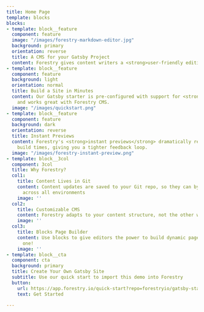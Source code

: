 ```yaml
---
title: Home Page
template: blocks
blocks:
- template: block__feature
  component: feature
  image: "/images/forestry-markdown-editor.jpg"
  background: primary
  orientation: reverse
  title: A CMS for your Gatsby Project
  content: Forestry gives content writers a <strong>user-friendly editing experience</strong>
- template: block__feature
  component: feature
  background: light
  orientation: normal
  title: Build a Site in Minutes
  content: Our Gatsby starter is pre-configured with support for <strong>Markdown</strong>,
    and works great with Forestry CMS.
  image: "/images/quickstart.png"
- template: block__feature
  component: feature
  background: dark
  orientation: reverse
  title: Instant Previews
  content: Forestry's <strong>instant previews</strong> dramatically reduces preview
    build times, giving you a tighter feedback loop.
  image: "/images/forestry-instant-preview.png"
- template: block__3col
  component: 3col
  title: Why Forestry?
  col1:
    title: Content Lives in Git
    content: Content updates are saved to your Git repo, so they can by synchronized
      across all environments
    image: ''
  col2:
    title: Customizable CMS
    content: Forestry adapts to your content structure, not the other way around.
    image: ''
  col3:
    title: Blocks Page Builder
    content: Use blocks to give editors the power to build dynamic pages - like this
      one!
    image: ''
- template: block__cta
  component: cta
  background: primary
  title: Create Your Own Gatsby Site
  subtitle: Use our quick start to import this demo into Forestry
  button:
    url: https://app.forestry.io/quick-start?repo=forestryio/gatsby-starter-forestry&branch=master&engine=gatsby
    text: Get Started

---
```

